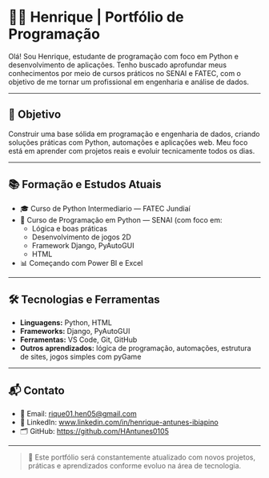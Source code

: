# 👨‍💻 Henrique | Portfólio de Programação

Olá! Sou Henrique, estudante de programação com foco em Python e desenvolvimento de aplicações. Tenho buscado aprofundar meus conhecimentos por meio de cursos práticos no SENAI e FATEC, com o objetivo de me tornar um profissional em engenharia e análise de dados.

---

## 🎯 Objetivo

Construir uma base sólida em programação e engenharia de dados, criando soluções práticas com Python, automações e aplicações web. Meu foco está em aprender com projetos reais e evoluir tecnicamente todos os dias.

---

## 📚 Formação e Estudos Atuais

- 🎓 Curso de Python Intermediario — FATEC Jundiaí
- 🧠 Curso de Programação em Python — SENAI (com foco em:
  - Lógica e boas práticas
  - Desenvolvimento de jogos 2D
  - Framework Django, PyAutoGUI
  - HTML
- 📊 Começando com Power BI e Excel

---

## 🛠️ Tecnologias e Ferramentas

- **Linguagens:** Python, HTML
- **Frameworks:** Django, PyAutoGUI
- **Ferramentas:** VS Code, Git, GitHub
- **Outros aprendizados:** lógica de programação, automações, estrutura de sites, jogos simples com pyGame

---

## 📬 Contato

- 📧 Email: rique01.hen05@gmail.com
- 💼 LinkedIn: www.linkedin.com/in/henrique-antunes-ibiapino
- 🗂 GitHub: https://github.com/HAntunes0105

---

> 🔄 Este portfólio será constantemente atualizado com novos projetos, práticas e aprendizados conforme evoluo na área de tecnologia.



<!--
**HAntunes0105/HAntunes0105** is a ✨ _special_ ✨ repository because its `README.md` (this file) appears on your GitHub profile.

Here are some ideas to get you started:

- 🔭 I’m currently working on ...
- 🌱 I’m currently learning ...
- 👯 I’m looking to collaborate on ...
- 🤔 I’m looking for help with ...
- 💬 Ask me about ...
- 📫 How to reach me: ...
- 😄 Pronouns: ...
- ⚡ Fun fact: ...
-->
